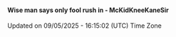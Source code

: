 #### Wise man says only fool rush in - McKidKneeKaneSir
Updated on 09/05/2025 - 16:15:02 (UTC) Time Zone

